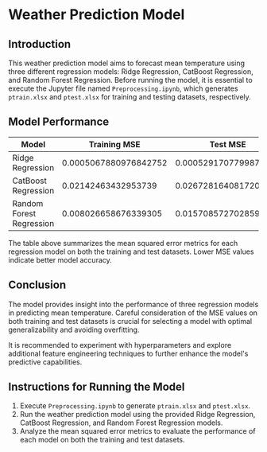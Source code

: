 # Weather Prediction Model 

## Introduction
This weather prediction model aims to forecast mean temperature using three different regression models: Ridge Regression, CatBoost Regression, and Random Forest Regression. Before running the model, it is essential to execute the Jupyter file named `Preprocessing.ipynb`, which generates `ptrain.xlsx` and `ptest.xlsx` for training and testing datasets, respectively.

## Model Performance

| Model                      | Training MSE            | Test MSE                |
| -------------------------- | ----------------------- | ----------------------- |
| Ridge Regression           | 0.0005067880976842752  | 0.0005291707799874284  |
| CatBoost Regression        | 0.02142463432953739    | 0.026728164081720216   |
| Random Forest Regression   | 0.008026658676339305   | 0.015708572702859806   |

The table above summarizes the mean squared error metrics for each regression model on both the training and test datasets. Lower MSE values indicate better model accuracy.

## Conclusion
The model provides insight into the performance of three regression models in predicting mean temperature. Careful consideration of the MSE values on both training and test datasets is crucial for selecting a model with optimal generalizability and avoiding overfitting.

It is recommended to experiment with hyperparameters and explore additional feature engineering techniques to further enhance the model's predictive capabilities.

## Instructions for Running the Model
1. Execute `Preprocessing.ipynb` to generate `ptrain.xlsx` and `ptest.xlsx`.
2. Run the weather prediction model using the provided Ridge Regression, CatBoost Regression, and Random Forest Regression models.
3. Analyze the mean squared error metrics to evaluate the performance of each model on both the training and test datasets.


